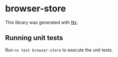 # browser-store

This library was generated with [Nx](https://nx.dev).

## Running unit tests

Run `nx test browser-store` to execute the unit tests.
